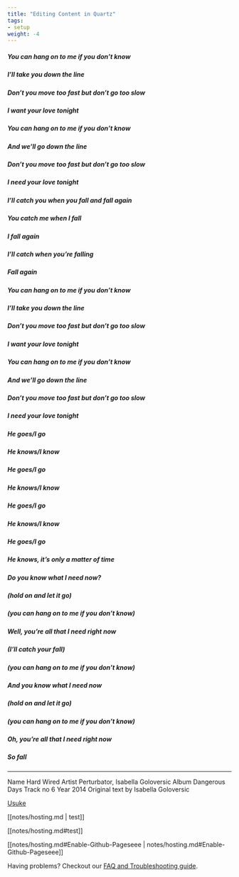 ```yaml
---
title: "Editing Content in Quartz"
tags:
- setup
weight: -4
---
```


##### You can hang on to me if you don’t know
##### I’ll take you down the line

##### Don’t you move too fast but don’t go too slow
##### I want your love tonight

##### You can hang on to me if you don’t know
##### And we’ll go down the line

##### Don’t you move too fast but don’t go too slow
##### I need your love tonight

##### I’ll catch you when you fall and fall again

##### You catch me when I fall
##### I fall again

##### I’ll catch when you’re falling
##### Fall again

##### You can hang on to me if you don’t know
##### I’ll take you down the line

##### Don’t you move too fast but don’t go too slow
##### I want your love tonight

##### You can hang on to me if you don’t know
##### And we’ll go down the line

##### Don’t you move too fast but don’t go too slow
##### I need your love tonight

##### He goes/I go
##### He knows/I know
##### He goes/I go
##### He knows/I know
##### He goes/I go
##### He knows/I know
##### He goes/I go
##### He knows, it’s only a matter of time

##### Do you know what I need now?

##### (hold on and let it go)

##### (you can hang on to me if you don’t know)

##### Well, you’re all that I need right now

##### (I’ll catch your fall)

##### (you can hang on to me if you don’t know)

##### And you know what I need now

##### (hold on and let it go)

##### (you can hang on to me if you don’t know)

##### Oh, you’re all that I need right now

##### So fall


____________________________
Name              Hard Wired
Artist            Perturbator,  Isabella Goloversic
Album             Dangerous Days
Track no          6
Year              2014
Original text by  Isabella Goloversic


[Usuke](/notes/hosting.md)

[[notes/hosting.md | test]]

[[notes/hosting.md#test]]

[[notes/hosting.md#Enable-Github-Pageseee | notes/hosting.md#Enable-Github-Pageseee]]


Having problems? Checkout our [FAQ and Troubleshooting guide](notes/troubleshooting.md).
